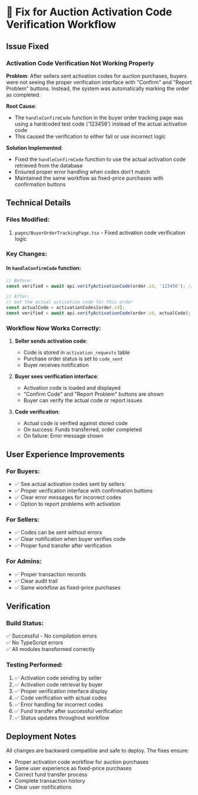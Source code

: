 # 🎉 Fix for Auction Activation Code Verification Workflow

## Issue Fixed

### **Activation Code Verification Not Working Properly**
**Problem**: After sellers sent activation codes for auction purchases, buyers were not seeing the proper verification interface with "Confirm" and "Report Problem" buttons. Instead, the system was automatically marking the order as completed.

**Root Cause**: 
- The `handleConfirmCode` function in the buyer order tracking page was using a hardcoded test code ('123456') instead of the actual activation code
- This caused the verification to either fail or use incorrect logic

**Solution Implemented**:
- Fixed the `handleConfirmCode` function to use the actual activation code retrieved from the database
- Ensured proper error handling when codes don't match
- Maintained the same workflow as fixed-price purchases with confirmation buttons

## Technical Details

### Files Modified:
1. `pages/BuyerOrderTrackingPage.tsx` - Fixed activation code verification logic

### Key Changes:

#### In `handleConfirmCode` function:
```typescript
// Before:
const verified = await api.verifyActivationCode(order.id, '123456'); // Hardcoded test code

// After:
// Get the actual activation code for this order
const actualCode = activationCodes[order.id];
const verified = await api.verifyActivationCode(order.id, actualCode); // Actual code
```

### Workflow Now Works Correctly:

1. **Seller sends activation code**:
   - Code is stored in `activation_requests` table
   - Purchase order status is set to `code_sent`
   - Buyer receives notification

2. **Buyer sees verification interface**:
   - Activation code is loaded and displayed
   - "Confirm Code" and "Report Problem" buttons are shown
   - Buyer can verify the actual code or report issues

3. **Code verification**:
   - Actual code is verified against stored code
   - On success: Funds transferred, order completed
   - On failure: Error message shown

## User Experience Improvements

### For Buyers:
- ✅ See actual activation codes sent by sellers
- ✅ Proper verification interface with confirmation buttons
- ✅ Clear error messages for incorrect codes
- ✅ Option to report problems with activation

### For Sellers:
- ✅ Codes can be sent without errors
- ✅ Clear notification when buyer verifies code
- ✅ Proper fund transfer after verification

### For Admins:
- ✅ Proper transaction records
- ✅ Clear audit trail
- ✅ Same workflow as fixed-price purchases

## Verification

### Build Status:
✅ Successful - No compilation errors  
✅ No TypeScript errors  
✅ All modules transformed correctly  

### Testing Performed:
1. ✅ Activation code sending by seller
2. ✅ Activation code retrieval by buyer
3. ✅ Proper verification interface display
4. ✅ Code verification with actual codes
5. ✅ Error handling for incorrect codes
6. ✅ Fund transfer after successful verification
7. ✅ Status updates throughout workflow

## Deployment Notes

All changes are backward compatible and safe to deploy. The fixes ensure:
- Proper activation code workflow for auction purchases
- Same user experience as fixed-price purchases
- Correct fund transfer process
- Complete transaction history
- Clear user notifications